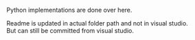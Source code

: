 Python implementations are done over here.Readme is updated in actual folder path and not in visual studio. <br>But can still be committed from visual studio.